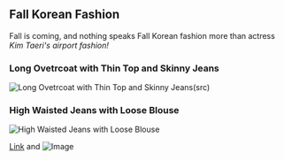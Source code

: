 ## **Fall Korean Fashion**
Fall is coming, and nothing speaks Fall Korean fashion more than actress _Kim Taeri's airport fashion!_


### Long Ovetrcoat with Thin Top and Skinny Jeans
![Long Ovetrcoat with Thin Top and Skinny Jeans](https://t1.daumcdn.net/news/201810/07/tvdaily/20181007080302794pkkt.jpg)(src)

### High Waisted Jeans with Loose Blouse
![High Waisted Jeans with Loose Blouse](https://upload.wikimedia.org/wikipedia/commons/8/8c/Kim_Tae-ri_at_Incheon_International_Airport_%282016-09-25%29.jpg)


[Link](url) and ![Image](src)
```

